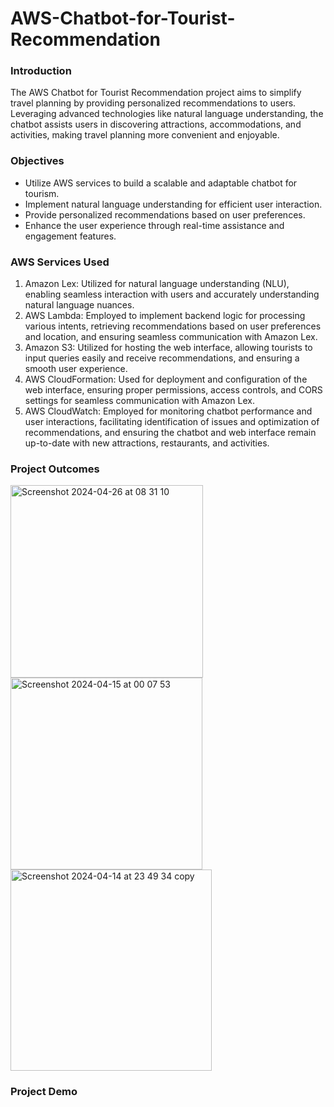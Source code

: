 # AWS-Chatbot-for-Tourist-Recommendation

### Introduction

The AWS Chatbot for Tourist Recommendation project aims to simplify travel planning by providing personalized recommendations to users. Leveraging advanced technologies like natural language understanding, the chatbot assists users in discovering attractions, accommodations, and activities, making travel planning more convenient and enjoyable.

### Objectives

- Utilize AWS services to build a scalable and adaptable chatbot for tourism.
- Implement natural language understanding for efficient user interaction.
- Provide personalized recommendations based on user preferences.
- Enhance the user experience through real-time assistance and engagement features.

### AWS Services Used

1. Amazon Lex: Utilized for natural language understanding (NLU), enabling seamless interaction with users and accurately understanding natural language nuances.
2. AWS Lambda: Employed to implement backend logic for processing various intents, retrieving recommendations based on user preferences and location, and ensuring seamless communication with Amazon Lex.
3. Amazon S3: Utilized for hosting the web interface, allowing tourists to input queries easily and receive recommendations, and ensuring a smooth user experience.
4. AWS CloudFormation: Used for deployment and configuration of the web interface, ensuring proper permissions, access controls, and CORS settings for seamless communication with Amazon Lex.
5. AWS CloudWatch: Employed for monitoring chatbot performance and user interactions, facilitating identification of issues and optimization of recommendations, and ensuring the chatbot and web interface remain up-to-date with new attractions, restaurants, and activities.

### Project Outcomes

<img width="308" alt="Screenshot 2024-04-26 at 08 31 10" src="https://github.com/ashmita-5/AWS-Chatbot-for-Tourist-Recommendation/assets/32629216/95d2c711-5226-431b-a3a7-80e56040b47c">


<img width="307" alt="Screenshot 2024-04-15 at 00 07 53" src="https://github.com/ashmita-5/AWS-Chatbot-for-Tourist-Recommendation/assets/32629216/c7afd2a3-f276-410b-8a8c-72983935e73a">

<img width="322" alt="Screenshot 2024-04-14 at 23 49 34 copy" src="https://github.com/ashmita-5/AWS-Chatbot-for-Tourist-Recommendation/assets/32629216/32dd2719-615e-4697-bfc3-efd2a3fc79f1">



### Project Demo

